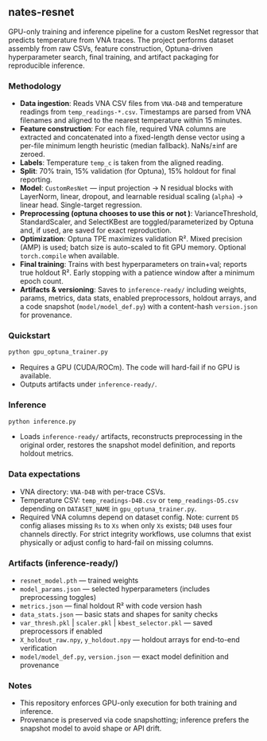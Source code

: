 ## nates-resnet

GPU-only training and inference pipeline for a custom ResNet regressor that predicts temperature from VNA traces. The project performs dataset assembly from raw CSVs, feature construction, Optuna-driven hyperparameter search, final training, and artifact packaging for reproducible inference.

### Methodology
- **Data ingestion**: Reads VNA CSV files from `VNA-D4B` and temperature readings from `temp_readings-*.csv`. Timestamps are parsed from VNA filenames and aligned to the nearest temperature within 15 minutes.
- **Feature construction**: For each file, required VNA columns are extracted and concatenated into a fixed-length dense vector using a per-file minimum length heuristic (median fallback). NaNs/±inf are zeroed.
- **Labels**: Temperature `temp_c` is taken from the aligned reading.
- **Split**: 70% train, 15% validation (for Optuna), 15% holdout for final reporting.
- **Model**: `CustomResNet` — input projection → N residual blocks with LayerNorm, linear, dropout, and learnable residual scaling (`alpha`) → linear head. Single-target regression.
- **Preprocessing (optuna chooses to use this or not )**: VarianceThreshold, StandardScaler, and SelectKBest are toggled/parameterized by Optuna and, if used, are saved for exact reproduction.
- **Optimization**: Optuna TPE maximizes validation R². Mixed precision (AMP) is used; batch size is auto-scaled to fit GPU memory. Optional `torch.compile` when available.
- **Final training**: Trains with best hyperparameters on train+val; reports true holdout R². Early stopping with a patience window after a minimum epoch count.
- **Artifacts & versioning**: Saves to `inference-ready/` including weights, params, metrics, data stats, enabled preprocessors, holdout arrays, and a code snapshot (`model/model_def.py`) with a content-hash `version.json` for provenance.

### Quickstart
```bash
python gpu_optuna_trainer.py
```
- Requires a GPU (CUDA/ROCm). The code will hard-fail if no GPU is available.
- Outputs artifacts under `inference-ready/`.

### Inference
```bash
python inference.py
```
- Loads `inference-ready/` artifacts, reconstructs preprocessing in the original order, restores the snapshot model definition, and reports holdout metrics.

### Data expectations
- VNA directory: `VNA-D4B` with per-trace CSVs.
- Temperature CSV: `temp_readings-D4B.csv` or `temp_readings-D5.csv` depending on `DATASET_NAME` in `gpu_optuna_trainer.py`.
- Required VNA columns depend on dataset config. Note: current `D5` config aliases missing `Rs` to `Xs` when only `Xs` exists; `D4B` uses four channels directly. For strict integrity workflows, use columns that exist physically or adjust config to hard-fail on missing columns.

### Artifacts (inference-ready/)
- `resnet_model.pth` — trained weights
- `model_params.json` — selected hyperparameters (includes preprocessing toggles)
- `metrics.json` — final holdout R² with code version hash
- `data_stats.json` — basic stats and shapes for sanity checks
- `var_thresh.pkl` | `scaler.pkl` | `kbest_selector.pkl` — saved preprocessors if enabled
- `X_holdout_raw.npy`, `y_holdout.npy` — holdout arrays for end-to-end verification
- `model/model_def.py`, `version.json` — exact model definition and provenance

### Notes
- This repository enforces GPU-only execution for both training and inference.
- Provenance is preserved via code snapshotting; inference prefers the snapshot model to avoid shape or API drift.


